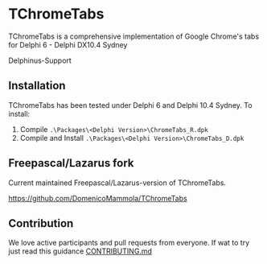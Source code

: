 # TChromeTabs

TChromeTabs is a comprehensive implementation of Google Chrome's tabs for Delphi 6 - Delphi DX10.4 Sydney

Delphinus-Support

## Installation

TChromeTabs has been tested under Delphi 6 and Delphi 10.4 Sydney. To install:

1. Compile `.\Packages\<Delphi Version>\ChromeTabs_R.dpk`
2. Compile and Install `.\Packages\<Delphi Version>\ChromeTabs_D.dpk`

## Freepascal/Lazarus fork

Current maintained Freepascal/Lazarus-version of TChromeTabs.

https://github.com/DomenicoMammola/TChromeTabs

## Contribution

We love active participants and pull requests from everyone. If wat to try just read this guidance [CONTRIBUTING.md](./CONTRIBUTING.md)
